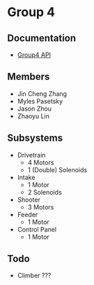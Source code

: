 # Group 4

## Documentation

- [Group4 API](https://htmlpreview.github.io/?https://github.com/StuyPulse/Design-Competition/blob/Group4/master/Group4/docs/index.html)

## Members

- Jin Cheng Zhang
- Myles Pasetsky
- Jason Zhou
- Zhaoyu Lin

## Subsystems

- Drivetrain
  - 4 Motors
  - 1 (Double) Solenoids
- Intake
  - 1 Motor
  - 2 Solenoids
- Shooter
  - 3 Motors
- Feeder
  - 1 Motor
- Control Panel
  - 1 Motor

## Todo

- Climber ???
